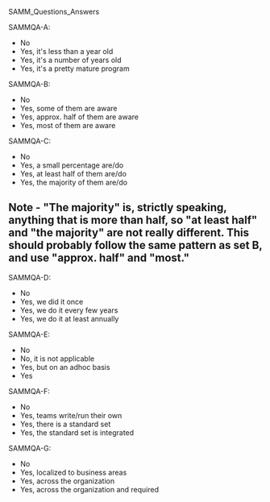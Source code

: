 SAMM_Questions_Answers

SAMMQA-A:
- No
- Yes, it's less than a year old
- Yes, it's a number of years old
- Yes, it's a pretty mature program

SAMMQA-B:
- No
- Yes, some of them are aware
- Yes, approx. half of them are aware
- Yes, most of them are aware

SAMMQA-C:
- No
- Yes, a small percentage are/do
- Yes, at least half of them are/do
- Yes, the majority of them are/do

## Note - "The majority" is, strictly speaking, anything that is more than half, so "at least half" and "the majority" are not really different. This should probably follow the same pattern as set B, and use "approx. half" and "most."

SAMMQA-D:
- No
- Yes, we did it once
- Yes, we do it every few years
- Yes, we do it at least annually

SAMMQA-E:
- No
- No, it is not applicable
- Yes, but on an adhoc basis
- Yes

SAMMQA-F:
- No
- Yes, teams write/run their own
- Yes, there is a standard set
- Yes, the standard set is integrated

SAMMQA-G:
- No
- Yes, localized to business areas
- Yes, across the organization
- Yes, across the organization and required
